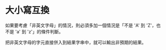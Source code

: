 # 大小寫互換

如果要考慮「非英文字母」的情況，則必須多加一個情況是「不是 'A' 到 'Z'，也不是 'a' 到 'z'」的條件判斷。

把非英文字母的字元直接併入到結果字串中，就可以輸出非預期的結果。